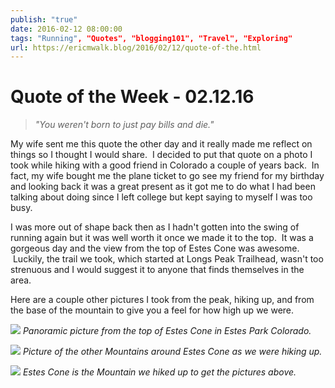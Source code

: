 ```yaml
---
publish: "true"
date: 2016-02-12 08:00:00
tags: "Running", "Quotes", "blogging101", "Travel", "Exploring"
url: https://ericmwalk.blog/2016/02/12/quote-of-the.html
---
```


# Quote of the Week - 02.12.16

>*"You weren't born to just pay bills and die."*

My wife sent me this quote the other day and it really made me reflect on things so I thought I would share.  I decided to put that quote on a photo I took while hiking with a good friend in Colorado a couple of years back.  In fact, my wife bought me the plane ticket to go see my friend for my birthday and looking back it was a great present as it got me to do what I had been talking about doing since I left college but kept saying to myself I was too busy.

I was more out of shape back then as I hadn't gotten into the swing of running again but it was well worth it once we made it to the top.  It was a gorgeous day and the view from the top of Estes Cone was awesome.  Luckily, the trail we took, which started at Longs Peak Trailhead, wasn't too strenuous and I would suggest it to anyone that finds themselves in the area.

Here are a couple other pictures I took from the peak, hiking up, and from the base of the mountain to give you a feel for how high up we were.

![](https://ericmwalk.blog/uploads/2021/79505ea927.jpg)
*Panoramic picture from the top of Estes Cone in Estes Park Colorado.*

![](https://ericmwalk.blog/uploads/2021/09add81efd.jpg)
*Picture of the other Mountains around Estes Cone as we were hiking up.*

![](https://ericmwalk.blog/uploads/2021/97fe22be08.jpg)
*Estes Cone is the Mountain we hiked up to get the pictures above.*
